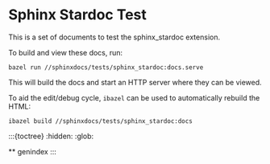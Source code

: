 # Sphinx Stardoc Test

This is a set of documents to test the sphinx_stardoc extension.

To build and view these docs, run:

```
bazel run //sphinxdocs/tests/sphinx_stardoc:docs.serve
```

This will build the docs and start an HTTP server where they can be viewed.

To aid the edit/debug cycle, `ibazel` can be used to automatically rebuild
the HTML:

```
ibazel build //sphinxdocs/tests/sphinx_stardoc:docs
```

:::{toctree}
:hidden:
:glob:

**
genindex
:::
